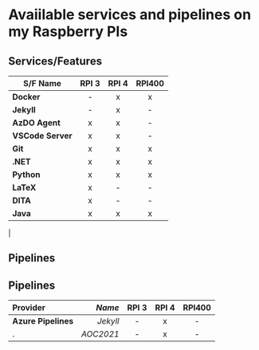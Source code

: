 # Avaiilable services and pipelines on my Raspberry PIs

## Services/Features

S/F Name | RPI 3 | RPI 4 | RPI400
---------|:---:|:-----:|:-----:
**Docker** | - | x | x
**Jekyll** | - | x | -
**AzDO Agent** | x | x | -
**VSCode Server** | x | x | -
**Git** | x | x | x
**.NET** | x | x | x
**Python** | x | x | x
**LaTeX** | x | - | -
**DITA** | x | - | -
**Java** | x | x | x
|

## Pipelines

## Pipelines

Provider | _Name_ | RPI 3 | RPI 4 | RPI400
:--------|-----:|:-----:|:-----:|:---:
**Azure Pipelines** | _Jekyll_ | - | x | - 
 .| _AOC2021_ | - | x | -

 
